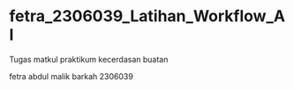 # fetra_2306039_Latihan_Workflow_AI

Tugas matkul praktikum kecerdasan buatan


fetra abdul malik barkah 2306039
